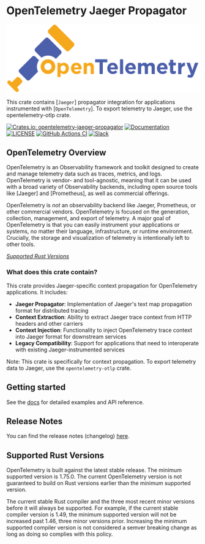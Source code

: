 # OpenTelemetry Jaeger Propagator

![OpenTelemetry — An observability framework for cloud-native software.][splash]

[splash]: https://raw.githubusercontent.com/open-telemetry/opentelemetry-rust/main/assets/logo-text.png

This crate contains [`Jaeger`] propagator integration for applications
instrumented with [`OpenTelemetry`]. To export telemetry to Jaeger, use the
opentelemetry-otlp crate.

[![Crates.io: opentelemetry-jaeger-propagator](https://img.shields.io/crates/v/opentelemetry-jaeger-propagator.svg)](https://crates.io/crates/opentelemetry-jaeger-propagator)
[![Documentation](https://docs.rs/opentelemetry-jaeger-propagator/badge.svg)](https://docs.rs/opentelemetry-jaeger-propagator)
[![LICENSE](https://img.shields.io/crates/l/opentelemetry-jaeger-propagator)](https://github.com/open-telemetry/opentelemetry-rust/blob/main/opentelemetry-jaeger-propagator/LICENSE)
[![GitHub Actions CI](https://github.com/open-telemetry/opentelemetry-rust/workflows/CI/badge.svg)](https://github.com/open-telemetry/opentelemetry-rust/actions?query=workflow%3ACI+branch%3Amain)
[![Slack](https://img.shields.io/badge/slack-@cncf/otel/rust-brightgreen.svg?logo=slack)](https://cloud-native.slack.com/archives/C03GDP0H023)

## OpenTelemetry Overview

OpenTelemetry is an Observability framework and toolkit designed to create and
manage telemetry data such as traces, metrics, and logs. OpenTelemetry is
vendor- and tool-agnostic, meaning that it can be used with a broad variety of
Observability backends, including open source tools like [Jaeger] and
[Prometheus], as well as commercial offerings.

OpenTelemetry is *not* an observability backend like Jaeger, Prometheus, or other
commercial vendors. OpenTelemetry is focused on the generation, collection,
management, and export of telemetry. A major goal of OpenTelemetry is that you
can easily instrument your applications or systems, no matter their language,
infrastructure, or runtime environment. Crucially, the storage and visualization
of telemetry is intentionally left to other tools.

*[Supported Rust Versions](#supported-rust-versions)*

### What does this crate contain?

This crate provides Jaeger-specific context propagation for OpenTelemetry applications. It includes:

- **Jaeger Propagator**: Implementation of Jaeger's text map propagation format for distributed tracing
- **Context Extraction**: Ability to extract Jaeger trace context from HTTP headers and other carriers
- **Context Injection**: Functionality to inject OpenTelemetry trace context into Jaeger format for downstream services
- **Legacy Compatibility**: Support for applications that need to interoperate with existing Jaeger-instrumented services

Note: This crate is specifically for context propagation. To export telemetry data to Jaeger, use the `opentelemetry-otlp` crate.

## Getting started

See the [docs](https://docs.rs/opentelemetry-jaeger-propagator) for detailed examples and API reference.

## Release Notes

You can find the release notes (changelog) [here](https://github.com/open-telemetry/opentelemetry-rust/blob/main/opentelemetry-jaeger-propagator/CHANGELOG.md).

## Supported Rust Versions

OpenTelemetry is built against the latest stable release. The minimum supported
version is 1.75.0. The current OpenTelemetry version is not guaranteed to build
on Rust versions earlier than the minimum supported version.

The current stable Rust compiler and the three most recent minor versions
before it will always be supported. For example, if the current stable compiler
version is 1.49, the minimum supported version will not be increased past 1.46,
three minor versions prior. Increasing the minimum supported compiler version
is not considered a semver breaking change as long as doing so complies with
this policy.
